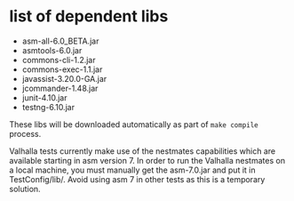 <!--
Copyright (c) 2016, 2018 IBM Corp. and others

This program and the accompanying materials are made available under
the terms of the Eclipse Public License 2.0 which accompanies this
distribution and is available at https://www.eclipse.org/legal/epl-2.0/
or the Apache License, Version 2.0 which accompanies this distribution and
is available at https://www.apache.org/licenses/LICENSE-2.0.

This Source Code may also be made available under the following
Secondary Licenses when the conditions for such availability set
forth in the Eclipse Public License, v. 2.0 are satisfied: GNU
General Public License, version 2 with the GNU Classpath
Exception [1] and GNU General Public License, version 2 with the
OpenJDK Assembly Exception [2].

[1] https://www.gnu.org/software/classpath/license.html
[2] http://openjdk.java.net/legal/assembly-exception.html

SPDX-License-Identifier: EPL-2.0 OR Apache-2.0 OR GPL-2.0 WITH Classpath-exception-2.0 OR LicenseRef-GPL-2.0 WITH Assembly-exception
-->

# list of dependent libs

  * asm-all-6.0_BETA.jar
  * asmtools-6.0.jar
  * commons-cli-1.2.jar
  * commons-exec-1.1.jar
  * javassist-3.20.0-GA.jar
  * jcommander-1.48.jar
  * junit-4.10.jar
  * testng-6.10.jar

These libs will be downloaded automatically as part of `make compile` 
process.

Valhalla tests currently make use of the nestmates capabilities which 
are available starting in asm version 7. In order to run the Valhalla 
nestmates on a local machine, you must manually get the asm-7.0.jar and
put it in TestConfig/lib/. Avoid using asm 7 in other tests as this is 
a temporary solution.

